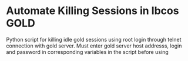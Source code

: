 # Automate Killing Sessions in Ibcos GOLD
Python script for killing idle gold sessions using root login through telnet connection with gold server.
Must enter gold server host addresss, login and password in corresponding variables in the script before using
